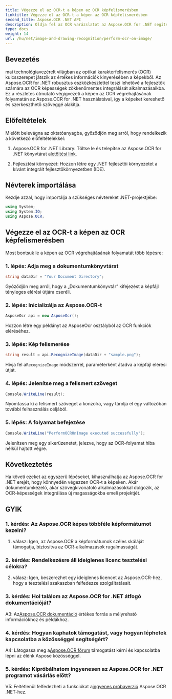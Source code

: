 ```yaml
---
title: Végezze el az OCR-t a képen az OCR képfelismerésben
linktitle: Végezze el az OCR-t a képen az OCR képfelismerésben
second_title: Aspose.OCR .NET API
description: Oldja fel az OCR varázslatot az Aspose.OCR for .NET segítségével könnyedén kivonhatja a szöveget a képekből. Fedezze fel az oktatóanyagot a zökkenőmentes integráció érdekében.
type: docs
weight: 14
url: /hu/net/image-and-drawing-recognition/perform-ocr-on-image/
---
```

## Bevezetés

mai technológiavezérelt világban az optikai karakterfelismerés (OCR) kulcsszerepet játszik az értékes információk kinyerésében a képekből. Az Aspose.OCR for .NET robusztus eszközkészlettel teszi lehetővé a fejlesztők számára az OCR képességek zökkenőmentes integrálását alkalmazásaikba. Ez a részletes útmutató végigvezeti a képen az OCR végrehajtásának folyamatán az Aspose.OCR for .NET használatával, így a képeket kereshető és szerkeszthető szöveggé alakítja.

## Előfeltételek

Mielőtt belevágna az oktatóanyagba, győződjön meg arról, hogy rendelkezik a következő előfeltételekkel:

1.  Aspose.OCR for .NET Library: Töltse le és telepítse az Aspose.OCR for .NET könyvtárat a[letöltési link](https://releases.aspose.com/ocr/net/).

2. Fejlesztési környezet: Hozzon létre egy .NET fejlesztői környezetet a kívánt integrált fejlesztőkörnyezetben (IDE).

## Névterek importálása

Kezdje azzal, hogy importálja a szükséges névtereket .NET-projektjébe:

```csharp
using System;
using System.IO;
using Aspose.OCR;
```

## Végezze el az OCR-t a képen az OCR képfelismerésben

Most bontsuk le a képen az OCR végrehajtásának folyamatát több lépésre:

### 1. lépés: Adja meg a dokumentumkönyvtárat

```csharp
string dataDir = "Your Document Directory";
```

Győződjön meg arról, hogy a „Dokumentumkönyvtár” kifejezést a képfájl tényleges elérési útjára cseréli.

### 2. lépés: Inicializálja az Aspose.OCR-t

```csharp
AsposeOcr api = new AsposeOcr();
```

Hozzon létre egy példányt az AsposeOcr osztályból az OCR funkciók eléréséhez.

### 3. lépés: Kép felismerése

```csharp
string result = api.RecognizeImage(dataDir + "sample.png");
```

 Hívja fel a`RecognizeImage` módszerrel, paraméterként átadva a képfájl elérési útját.

### 4. lépés: Jelenítse meg a felismert szöveget

```csharp
Console.WriteLine(result);
```

Nyomtassa ki a felismert szöveget a konzolra, vagy tárolja el egy változóban további felhasználás céljából.

### 5. lépés: A folyamat befejezése

```csharp
Console.WriteLine("PerformOCROnImage executed successfully");
```

Jelenítsen meg egy sikerüzenetet, jelezve, hogy az OCR-folyamat hiba nélkül hajtott végre.

## Következtetés

Ha követi ezeket az egyszerű lépéseket, kihasználhatja az Aspose.OCR for .NET erejét, hogy könnyedén végezzen OCR-t a képeken. Akár dokumentumkezelő, akár szövegkivonatoló alkalmazásokkal dolgozik, az OCR-képességek integrálása új magasságokba emeli projektjét.

## GYIK

### 1. kérdés: Az Aspose.OCR képes többféle képformátumot kezelni?

1. válasz: Igen, az Aspose.OCR a képformátumok széles skáláját támogatja, biztosítva az OCR-alkalmazások rugalmasságát.

### 2. kérdés: Rendelkezésre áll ideiglenes licenc tesztelési célokra?

2. válasz: Igen, beszerezhet egy ideiglenes licencet az Aspose.OCR-hez, hogy a tesztelési szakaszban felfedezze szolgáltatásait.

### 3. kérdés: Hol találom az Aspose.OCR for .NET átfogó dokumentációját?

 A3: Az[Aspose.OCR dokumentáció](https://reference.aspose.com/ocr/net/) értékes forrás a mélyreható információkhoz és példákhoz.

### 4. kérdés: Hogyan kaphatok támogatást, vagy hogyan léphetek kapcsolatba a közösséggel segítségért?

 A4: Látogassa meg a[Aspose.OCR fórum](https://forum.aspose.com/c/ocr/16) támogatást kérni és kapcsolatba lépni az élénk Aspose közösséggel.

### 5. kérdés: Kipróbálhatom ingyenesen az Aspose.OCR for .NET programot vásárlás előtt?

 V5: Feltétlenül felfedezheti a funkciókat a[ingyenes próbaverzió](https://releases.aspose.com/) Aspose.OCR .NET-hez.